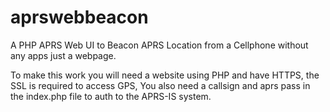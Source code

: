 # aprswebbeacon
A PHP APRS Web UI to Beacon APRS Location from a Cellphone without any apps just a webpage.


To make this work you will need a website using PHP and have HTTPS, the SSL is required to access GPS, You also need a callsign and aprs pass in the index.php file to auth to the APRS-IS system.

